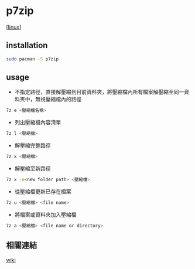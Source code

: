 # p7zip

[[linux]]

## installation

```bash
sudo pacman -S p7zip
```

## usage

- 不指定路徑，直接解壓縮到目前資料夾，將壓縮檔內所有檔案解壓縮至同一資料夾中，無視壓縮檔內的路徑
```bash
7z e <壓縮檔名稱>
```

- 列出壓縮檔內容清單
```bash
7z l <壓縮檔>
```

- 解壓縮完整路徑
```bash
7z x <壓縮檔>
```
- 解壓縮至新路徑
```bash
7z x -o<new folder path> <壓縮檔>
```

- 從壓縮檔更新已存在檔案
```bash
7z u <壓縮檔> <file name>
```

- 將檔案或資料夾加入壓縮檔
```bash
7z a <壓縮檔> <file name or directory>
```


## 相關連結

[wiki](https://wiki.archlinux.org/title/P7zip)

[//begin]: # "Autogenerated link references for markdown compatibility"
[linux]: ../linux.md "Linux"
[//end]: # "Autogenerated link references"